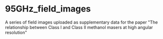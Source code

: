 # 95GHz_field_images
A series of field images uploaded as supplementary data for the paper "The relationship between Class I and Class II methanol masers at high angular resolution"
